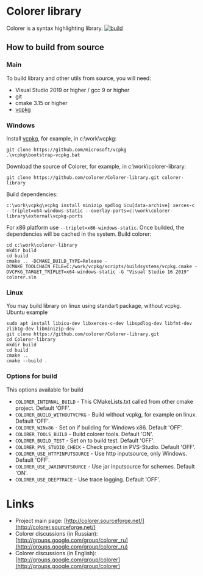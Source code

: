 # Colorer library
Colorer is a syntax highlighting library. 
[![build](https://github.com/colorer/Colorer-library/workflows/build/badge.svg)](https://github.com/colorer/Colorer-library/actions?query=workflow%3A%22build%22)
  
## How to build from source

### Main 
To build library and other utils from source, you will need:

  * Visual Studio 2019 or higher / gcc 9 or higher
  * git
  * cmake 3.15 or higher
  * [vcpkg](https://github.com/microsoft/vcpkg)

### Windows
Install [vcpkg](https://github.com/microsoft/vcpkg), for example, in c:\work\vcpkg:

    git clone https://github.com/microsoft/vcpkg
    .\vcpkg\bootstrap-vcpkg.bat

Download the source of Colorer, for example, in c:\work\colorer-library:

    git clone https://github.com/colorer/Colorer-library.git colorer-library
 
Build dependencies:

    c:\work\vcpkg\vcpkg install minizip spdlog icu[data-archive] xerces-c --triplet=x64-windows-static --overlay-ports=c:\work\colorer-library\external\vcpkg-ports

For x86 platform use `--triplet=x86-windows-static`.
Once builded, the dependencies will be cached in the system.
Build colorer:
    
    cd c:\work\colorer-library
    mkdir build
    cd build
    cmake .. -DCMAKE_BUILD_TYPE=Release -DCMAKE_TOOLCHAIN_FILE=C:/work/vcpkg/scripts/buildsystems/vcpkg.cmake -DVCPKG_TARGET_TRIPLET=x64-windows-static -G "Visual Studio 16 2019"
    colorer.sln

### Linux
You may build library on linux using standart package, without vcpkg.
Ubuntu example

    sudo apt install libicu-dev libxerces-c-dev libspdlog-dev libfmt-dev zlib1g-dev libminizip-dev
    git clone https://github.com/colorer/Colorer-library.git
    cd Colorer-library
    mkdir build
    cd build
    cmake ..
    cmake --build .

### Options for build
This options available for build

  * `COLORER_INTERNAL_BUILD` - This CMakeLists.txt called from other cmake project. Default 'OFF'.
  * `COLORER_BUILD_WITHOUTVCPKG` - Build without vcpkg, for example on linux. Default 'OFF'.
  * `COLORER_WINx86` - Set on if building for Windows x86. Default 'OFF'.
  * `COLORER_TOOLS_BUILD` - Build colorer tools. Default 'ON'.
  * `COLORER_BUILD_TEST` - Set on to build test. Default 'OFF'.
  * `COLORER_PVS_STUDIO_CHECK` - Check project in PVS-Studio. Default 'OFF'.
  * `COLORER_USE_HTTPINPUTSOURCE` - Use http inputsource, only Windows. Default 'OFF'. 
  * `COLORER_USE_JARINPUTSOURCE` - Use jar inputsource for schemes. Default 'ON'.
  * `COLORER_USE_DEEPTRACE` - Use trace logging. Default 'OFF'.

Links
========================

* Project main page: [http://colorer.sourceforge.net/](http://colorer.sourceforge.net/)
* Colorer discussions (in Russian): [http://groups.google.com/group/colorer_ru](http://groups.google.com/group/colorer_ru)
* Colorer discussions (in English): [http://groups.google.com/group/colorer](http://groups.google.com/group/colorer)
